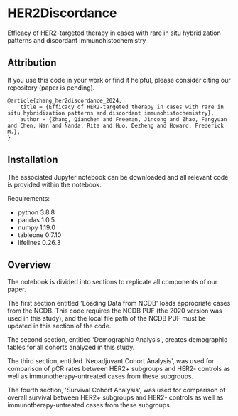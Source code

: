 # HER2Discordance
Efficacy of HER2-targeted therapy in cases with rare in situ hybridization patterns and discordant immunohistochemistry

## Attribution
If you use this code in your work or find it helpful, please consider citing our repository (paper is pending).
```
@article{zhang_her2discordance_2024,
	title = {Efficacy of HER2-targeted therapy in cases with rare in situ hybridization patterns and discordant immunohistochemistry},
	author = {Zhang, Qianchen and Freeman, Jincong and Zhao, Fangyuan and Chen, Nan and Nanda, Rita and Huo, Dezheng and Howard, Frederick M.},
}
```

## Installation
The associated Jupyter notebook can be downloaded and all relevant code is provided within the notebook.

Requirements:
* python 3.8.8
* pandas 1.0.5
* numpy 1.19.0
* tableone 0.7.10
* lifelines 0.26.3

## Overview
The notebook is divided into sections to replicate all components of our paper.

The first section entitled 'Loading Data from NCDB' loads appropriate cases from the NCDB. This code requires the NCDB PUF (the 2020 version was used in this study), and the local file path of the NCDB PUF must be updated in this section of the code.  

The second section, entitled 'Demographic Analysis', creates demographic tables for all cohorts analyzed in this study.

The third section, entitled 'Neoadjuvant Cohort Analysis', was used for comparison of pCR rates between HER2+ subgroups and HER2- controls as well as immunotherapy-untreated cases from these subgroups.

The fourth section, 'Survival Cohort Analysis', was used for comparison of overall survival between HER2+ subgroups and HER2- controls as well as immunotherapy-untreated cases from these subgroups.
